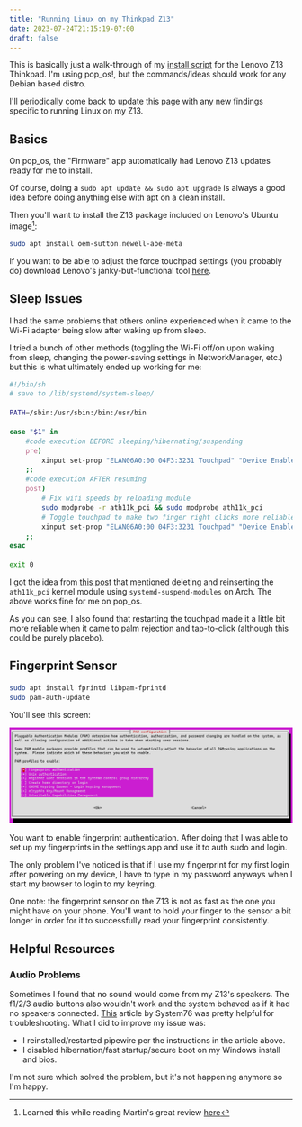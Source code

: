 ```yaml
---
title: "Running Linux on my Thinkpad Z13"
date: 2023-07-24T21:15:19-07:00
draft: false
---
```


This is basically just a walk-through of my [install
script](https://github.com/Anthony-Fiddes/dotfiles/blob/main/hw_specific/lenovo_z13/install.fish)
for the Lenovo Z13 Thinkpad. I'm using pop_os!, but the commands/ideas should
work for any Debian based distro.

I'll periodically come back to update this page with any new findings specific
to running Linux on my Z13.

## Basics

On pop_os, the "Firmware" app automatically had Lenovo Z13 updates ready for me
to install.

Of course, doing a `sudo apt update && sudo apt upgrade` is always a good idea
before doing anything else with apt on a clean install.

Then you'll want to install the Z13 package included on Lenovo's Ubuntu
image[^1]:

[^1]: Learned this while reading Martin's great review
[here](https://wimpysworld.com/posts/why-i-chose-the-thinkpad-z13-as-my-linux-laptop/)

```bash
sudo apt install oem-sutton.newell-abe-meta
```

If you want to be able to adjust the force touchpad settings (you probably do)
download Lenovo's janky-but-functional tool [here](https://pcsupport.lenovo.com/us/en/products/laptops-and-netbooks/thinkpad-z-series-laptops/thinkpad-z13-type-21d2-21d3/downloads/ds561548-elan-haptic-pad-settings-tool-for-linux-thinkpad-z13-gen-1-z16-gen-1).

## Sleep Issues

I had the same problems that others online experienced when it came to the
Wi-Fi adapter being slow after waking up from sleep.

I tried a bunch of other methods (toggling the Wi-Fi off/on upon waking from
sleep, changing the power-saving settings in NetworkManager, etc.) but this is
what ultimately ended up working for me:

```bash
#!/bin/sh
# save to /lib/systemd/system-sleep/ 

PATH=/sbin:/usr/sbin:/bin:/usr/bin

case "$1" in
	#code execution BEFORE sleeping/hibernating/suspending
	pre)
		xinput set-prop "ELAN06A0:00 04F3:3231 Touchpad" "Device Enabled" 0
	;;
	#code execution AFTER resuming
	post)
		# Fix wifi speeds by reloading module
		sudo modprobe -r ath11k_pci && sudo modprobe ath11k_pci
		# Toggle touchpad to make two finger right clicks more reliable
		xinput set-prop "ELAN06A0:00 04F3:3231 Touchpad" "Device Enabled" 1
	;;
esac

exit 0
```

I got the idea from [this
post](https://blog.15cm.net/2022/08/21/my_arch_linux_setup_on_thinkpad_z13_gen_1/#touchpad-bad)
that mentioned deleting and reinserting the `ath11k_pci` kernel module using
`systemd-suspend-modules` on Arch. The above works fine for me on pop_os.

As you can see, I also found that restarting the touchpad made it a little bit
more reliable when it came to palm rejection and tap-to-click (although this
could be purely placebo).

## Fingerprint Sensor

```bash
sudo apt install fprintd libpam-fprintd
sudo pam-auth-update
```

You'll see this screen:

![pam-auth-update screen](./pam-auth-fingerprint.png)

You want to enable fingerprint authentication. After doing that I was able to
set up my fingerprints in the settings app and use it to auth sudo and
login. 

The only problem I've noticed is that if I use my fingerprint for my first
login after powering on my device, I have to type in my password anyways when I
start my browser to login to my keyring.

One note: the fingerprint sensor on the Z13 is not as fast as the one you might
have on your phone. You'll want to hold your finger to the sensor a bit longer
in order for it to successfully read your fingerprint consistently.

## Helpful Resources

### Audio Problems

Sometimes I found that no sound would come from my Z13's speakers. The f1/2/3
audio buttons also wouldn't work and the system behaved as if it had no
speakers connected. [This](https://support.system76.com/articles/audio/)
article by System76 was pretty helpful for troubleshooting. What I did to
improve my issue was:

- I reinstalled/restarted pipewire per the instructions in the article above.
- I disabled hibernation/fast startup/secure boot on my Windows install and
  bios.

I'm not sure which solved the problem, but it's not happening anymore so I'm
happy.
